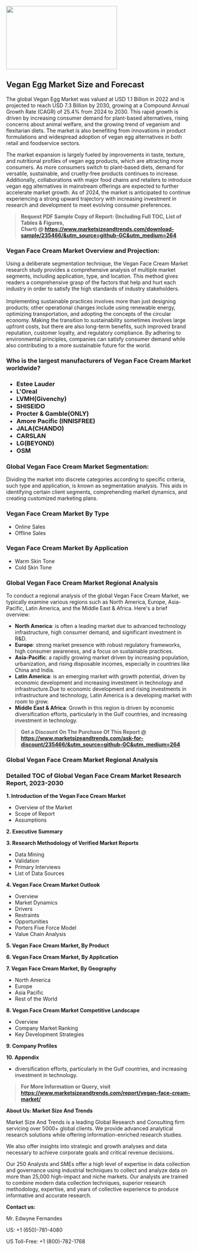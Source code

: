<p><img class="alignnone size-medium wp-image-20088" src="https://ffe5etoiles.com/wp-content/uploads/2024/12/MST1-300x171.png" alt="" width="300" height="171" /></p><h2>Vegan Egg Market Size and Forecast</h2><p>The global Vegan Egg Market was valued at USD 1.1 Billion in 2022 and is projected to reach USD 7.3 Billion by 2030, growing at a Compound Annual Growth Rate (CAGR) of 25.4% from 2024 to 2030. This rapid growth is driven by increasing consumer demand for plant-based alternatives, rising concerns about animal welfare, and the growing trend of veganism and flexitarian diets. The market is also benefiting from innovations in product formulations and widespread adoption of vegan egg alternatives in both retail and foodservice sectors.</p><p>The market expansion is largely fueled by improvements in taste, texture, and nutritional profiles of vegan egg products, which are attracting more consumers. As more consumers switch to plant-based diets, demand for versatile, sustainable, and cruelty-free products continues to increase. Additionally, collaborations with major food chains and retailers to introduce vegan egg alternatives in mainstream offerings are expected to further accelerate market growth. As of 2024, the market is anticipated to continue experiencing a strong upward trajectory with increasing investment in research and development to meet evolving consumer preferences.</p></p><blockquote id="" class=""><strong>Request PDF Sample Copy of Report: (Including Full TOC, List of Tables &amp; Figures, Chart)&nbsp;@&nbsp;<strong><a href="https://www.marketsizeandtrends.com/download-sample/235466/&utm_source=github-GC&utm_medium=264" target="_blank">https://www.marketsizeandtrends.com/download-sample/235466/&utm_source=github-GC&utm_medium=264</a></strong></strong></blockquote><h3 id="" class="">Vegan Face Cream Market&nbsp;Overview and Projection:</h3><p id="" class="">Using a deliberate segmentation technique, the Vegan Face Cream Market research study provides a comprehensive analysis of multiple market segments, including application, type, and location. This method gives readers a comprehensive grasp of the factors that help and hurt each industry in order to satisfy the high standards of industry stakeholders. <br /> <br />Implementing sustainable practices involves more than just designing products; other operational changes include using renewable energy, optimizing transportation, and adopting the concepts of the circular economy. Making the transition to sustainability sometimes involves large upfront costs, but there are also long-term benefits, such improved brand reputation, customer loyalty, and regulatory compliance. By adhering to environmental principles, companies can satisfy consumer demand while also contributing to a more sustainable future for the world.</p><h3 id="" class="">Who is the largest manufacturers of&nbsp;Vegan Face Cream Market worldwide?</h3><h3 class=""><p><ul><li>Estee Lauder </li><li> L'Oreal </li><li> LVMH(Givenchy) </li><li> SHISEIDO </li><li> Procter & Gamble(ONLY) </li><li> Amore Pacific (INNISFREE) </li><li> JALA(CHANDO) </li><li> CARSLAN </li><li> LG(BEYOND) </li><li> OSM</li></ul></p></h3><h3 id="" class="">Global&nbsp;Vegan Face Cream Market Segmentation:</h3><p id="" class="">Dividing the market into discrete categories according to specific criteria, such type and application, is known as segmentation analysis. This aids in identifying certain client segments, comprehending market dynamics, and creating customized marketing plans.</p><h3 id="" class="">Vegan Face Cream Market&nbsp;By Type</h3><p><p><ul><li>Online Sales</li><li> Offline Sales</p></li></ul></p></p><h3 id="" class="">Vegan Face Cream Market&nbsp;By Application</h3><p class=""><p><ul><li>Warm Skin Tone</li><li> Cold Skin Tone</li></ul></p></p><h3 id="" class="">Global Vegan Face Cream Market Regional Analysis</h3><p id="" class="">To conduct a regional analysis of the global Vegan Face Cream Market, we typically examine various regions such as North America, Europe, Asia-Pacific, Latin America, and the Middle East &amp; Africa. Here's a brief overview:</p><ul><li><strong>North America</strong>: is often a leading market due to advanced technology infrastructure, high consumer demand, and significant investment in R&amp;D.</li><li><strong>Europe</strong>: strong market presence with robust regulatory frameworks, high consumer awareness, and a focus on sustainable practices.</li><li><strong>Asia-Pacific</strong>: a rapidly growing market driven by increasing population, urbanization, and rising disposable incomes, especially in countries like China and India.</li><li><strong>Latin America</strong>: is an emerging market with growth potential, driven by economic development and increasing investment in technology and infrastructure.Due to economic development and rising investments in infrastructure and technology, Latin America is a developing market with room to grow.</li><li><strong>Middle East &amp; Africa</strong>: Growth in this region is driven by economic diversification efforts, particularly in the Gulf countries, and increasing investment in technology.</li></ul><blockquote id="" class=""><strong>Get a Discount On The Purchase Of This Report @ <strong><a href="https://www.marketsizeandtrends.com/ask-for-discount/235466/&utm_source=github-GC&utm_medium=264" target="_blank">https://www.marketsizeandtrends.com/ask-for-discount/235466/&utm_source=github-GC&utm_medium=264</a></strong></strong></blockquote><h3 id="" class="">Global Vegan Face Cream Market Regional Analysis</h3><h3 id="" class="">Detailed TOC of Global Vegan Face Cream Market Research Report, 2023-2030</h3><p id="" class=""><strong>1. Introduction of the Vegan Face Cream Market</strong></p><ul><li>Overview of the Market</li><li>Scope of Report</li><li>Assumptions</li></ul><p id="" class=""><strong>2. Executive Summary</strong></p><p id="" class=""><strong>3. Research Methodology of Verified Market Reports</strong></p><ul><li>Data Mining</li><li>Validation</li><li>Primary Interviews</li><li>List of Data Sources</li></ul><p id="" class=""><strong>4. Vegan Face Cream Market Outlook</strong></p><ul><li>Overview</li><li>Market Dynamics</li><li>Drivers</li><li>Restraints</li><li>Opportunities</li><li>Porters Five Force Model</li><li>Value Chain Analysis</li></ul><p id="" class=""><strong>5. Vegan Face Cream Market, By Product</strong></p><p id="" class=""><strong>6. Vegan Face Cream Market, By Application</strong></p><p id="" class=""><strong>7. Vegan Face Cream Market, By Geography</strong></p><ul><li>North America</li><li>Europe</li><li>Asia Pacific</li><li>Rest of the World</li></ul><p id="" class=""><strong>8. Vegan Face Cream Market Competitive Landscape</strong></p><ul><li>Overview</li><li>Company Market Ranking</li><li>Key Development Strategies</li></ul><p id="" class=""><strong>9. Company Profiles</strong></p><p id="" class=""><strong>10. Appendix</strong></p><ul><li>diversification efforts, particularly in the Gulf countries, and increasing investment in technology.</li></ul><blockquote id="" class=""><strong>For More Information or Query, visit <strong><strong><a href="https://www.marketsizeandtrends.com/report/vegan-face-cream-market/" target="_blank">https://www.marketsizeandtrends.com/report/vegan-face-cream-market/</a></strong></strong></strong></blockquote><p id="" class=""><strong>About Us: Market Size And Trends</strong></p><p id="" class="">Market Size And Trends is a leading Global Research and Consulting firm servicing over 5000+ global clients. We provide advanced analytical research solutions while offering information-enriched research studies.</p><p id="" class="">We also offer insights into strategic and growth analyses and data necessary to achieve corporate goals and critical revenue decisions.</p><p id="" class="">Our 250 Analysts and SMEs offer a high level of expertise in data collection and governance using industrial techniques to collect and analyze data on more than 25,000 high-impact and niche markets. Our analysts are trained to combine modern data collection techniques, superior research methodology, expertise, and years of collective experience to produce informative and accurate research.</p><p id="" class=""><strong>Contact us:</strong></p><p id="" class="">Mr. Edwyne Fernandes</p><p id="" class="">US: +1 (650)-781-4080</p><p id="" class="">US Toll-Free: +1 (800)-782-1768</p>
